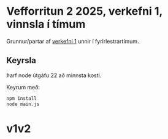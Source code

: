 # Vefforritun 2 2025, verkefni 1, vinnsla í tímum

Grunnur/partar af [verkefni 1](https://github.com/vefforritun/vef2-2025-v1) unnir í fyrirlestrartímum.

## Keyrsla

Þarf node útgáfu 22 að minnsta kosti.

Keyrum með:

```bash
npm install
node main.js
```
# v1v2
